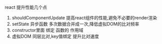 react 提升性能几个点
1. shouldComponentUpdate 提高react组件的性能,避免不必要的render渲染
2. setState 异步函数 多次数据合并成一次,降低虚拟DOM的比对频率
3. constructor里面 绑定 函数的 作用域
4. 虚拟DOM 同层比对,key值绑定 提升比对速度
